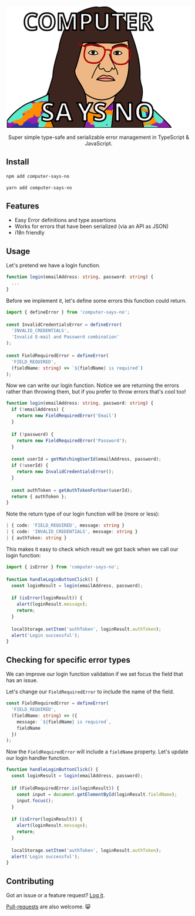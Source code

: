 <p align="center">
  <a href="https://www.youtube.com/watch?v=sX6hMhL1YsQ" target="_blank">
    <img width="500" src="./img/logo.svg" />
  </a>
</p>
<p align="center">
  Super simple type-safe and serializable error management in TypeScript & JavaScript.
</p>

## Install
```sh
npm add computer-says-no
```

```sh
yarn add computer-says-no
```

## Features

- Easy Error definitions and type assertions
- Works for errors that have been serialized (via an API as JSON)
- i18n friendly

## Usage

Let's pretend we have a login function.

```typescript
function login(emailAddress: string, password: string) {
  ...
}
```

Before we implement it, let's define some errors this function could return.

```typescript
import { defineError } from 'computer-says-no';

const InvalidCredentialsError = defineError(
  'INVALID_CREDENTIALS',
  'Invalid E-mail and Password combination'
);

const FieldRequiredError = defineError(
  'FIELD_REQUIRED',
  (fieldName: string) => `${fieldName} is required`)
);
```

Now we can write our login function. Notice we are returning the errors rather than throwing them, but if you prefer to throw errors that's cool too!

```typescript
function login(emailAddress: string, password: string) {
  if (!emailAddress) {
    return new FieldRequiredError('Email')
  }

  if (!password) {
    return new FieldRequiredError('Password');
  }

  const userId = getMatchingUserId(emailAddress, password);
  if (!userId) {
    return new InvalidCredentialsError();
  }

  const authToken = getAuthTokenForUser(userId);
  return { authToken };
}
```

Note the return type of our login function will be (more or less):

```typescript
| { code: 'FIELD_REQUIRED', message: string }
| { code: 'INVALID_CREDENTIALS', message: string }
| { authToken: string }
```

This makes it easy to check which result we got back when we call our login function:

```typescript
import { isError } from 'computer-says-no';

function handleLoginButtonClick() {
  const loginResult = login(emailAddress, password);

  if (isError(loginResult)) {
    alert(loginResult.message);
    return;
  }

  localStorage.setItem('authToken', loginResult.authToken);
  alert('Login successful');
}
```

## Checking for specific error types
We can improve our login function validation if we set focus the field that has an issue.

Let's change our `FieldRequiredError` to include the name of the field.

```typescript
const FieldRequiredError = defineError(
  'FIELD_REQUIRED',
  (fieldName: string) => ({
    message: `${fieldName} is required`,
    fieldName
  })
);
```

Now the `FieldRequiredError` will include a `fieldName` property. Let's update our login handler function.

```typescript
function handleLoginButtonClick() {
  const loginResult = login(emailAddress, password);

  if (FieldRequiredError.is(loginResult)) {
    const input = document.getElementById(loginResult.fieldName);
    input.focus();
  }

  if (isError(loginResult)) {
    alert(loginResult.message);
    return;
  }

  localStorage.setItem('authToken', loginResult.authToken);
  alert('Login successful');
}
```

## Contributing
Got an issue or a feature request? [Log it](https://github.com/codeandcats/computer-says-no/issues).

[Pull-requests](https://github.com/codeandcats/computer-says-no/pulls) are also welcome. 😸
